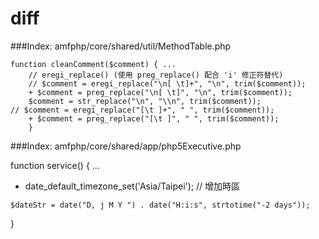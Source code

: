 # diff

###Index: amfphp/core/shared/util/MethodTable.php

    function cleanComment($comment) { ...
		// eregi_replace() (使用 preg_replace() 配合 'i' 修正符替代)
		// $comment = eregi_replace("\n[ \t]+", "\n", trim($comment));
		+ $comment = preg_replace("\n[ \t]", "\n", trim($comment));
		$comment = str_replace("\n", "\\n", trim($comment));
    // $comment = eregi_replace("[\t ]+", " ", trim($comment));
		+ $comment = preg_replace("[\t ]", " ", trim($comment));
		}

###Index: amfphp/core/shared/app/php5Executive.php

  function service() { ...
  
   + date_default_timezone_set('Asia/Taipei'); // 增加時區
    
    $dateStr = date("D, j M Y ") . date("H:i:s", strtotime("-2 days"));

  }

